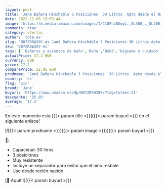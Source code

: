 ```yaml
---
layout: post
title: 'Jané Bañera Hinchable 3 Posiciones  30 Litros  Apto desde el Nacimiento  Posiciones Evolutivas  con Separador y Reposacabezas'
date: 2022-12-08 13:59:44
image: 'https://m.media-amazon.com/images/I/41QFhiNSmyL._SL500_._SL400_.jpg'
comments: true
category: ofertas
author: 'tole.es'
slug: 'B07ZRSW38Y-es Jané Bañera Hinchable 3 Posiciones 30 Litros Apto desde el...'
sku: 'B07ZRSW38Y-es'
tags: [ 'Bañeras y asientos de baño','Baño','Bebé','Higiene y cuidado','jané','🇪🇸', ]
actualPrice: 17.2 EUR
currency: EUR
price: 17.2
comparePrice: 22.95 EUR
prodname: 'Jané Bañera Hinchable 3 Posiciones  30 Litros  Apto desde el Nacimiento  Posiciones Evolutivas  con Separador y Reposacabezas'
country: 'es'
flag: '🇪🇸'
brand: 'Jané'
buyurl: 'https://www.amazon.es/dp/B07ZRSW38Y/?tag=tolees-21'
descuento: '25.05'
average: '17.2'
---
```


En este momento está [{{< param title >}}]({{< param buyurl >}}) en el siguiente enlace!

[![{{< param prodname >}}]({{< param image >}})]({{< param buyurl >}})

🔎:

- Capacidad: 30 litros
- 3 posiciones
- Muy resistente
- Incluye un separador para evitar que el niño resbale
- Uso desde recién nacido

[🛒 Aquí!!!]({{< param buyurl >}})
